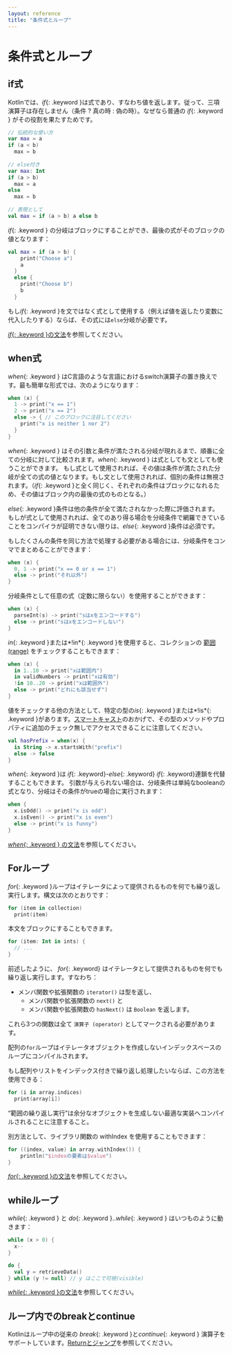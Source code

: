 ```yaml
---
layout: reference
title: "条件式とループ"
---
```

# 条件式とループ

<!--original
# Control Flow
-->

## if式

<!--original
## If Expression
-->

Kotlinでは、*if*{: .keyword }は式であり、すなわち値を返します。従って、三項演算子は存在しません（条件 ? 真の時 : 偽の時）。なぜなら普通の *if*{: .keyword } がその役割を果たすためです。

<!--original
In Kotlin, *if*{: .keyword } is an expression, i.e. it returns a value.
Therefore there is no ternary operator (condition ? then : else), because ordinary *if*{: .keyword } works fine in this role.
-->

``` kotlin
// 伝統的な使い方
var max = a 
if (a < b) 
  max = b 
 
// else付き
var max: Int
if (a > b) 
  max = a 
else 
  max = b 
 
// 表現として
val max = if (a > b) a else b
```

<!--original
``` kotlin
// Traditional usage 
var max = a 
if (a < b) 
  max = b 
 
// With else 
var max: Int
if (a > b) 
  max = a 
else 
  max = b 
 
// As expression 
val max = if (a > b) a else b
```
-->

*if*{: .keyword } の分岐はブロックにすることができ、最後の式がそのブロックの値となります：

<!--original
*if*{: .keyword } branches can be blocks, and the last expression is the value of a block:
-->

``` kotlin
val max = if (a > b) { 
    print("Choose a") 
    a 
  } 
  else { 
    print("Choose b") 
    b 
  }
```

<!--original
``` kotlin
val max = if (a > b) { 
    print("Choose a") 
    a 
  } 
  else { 
    print("Choose b") 
    b 
  }
```
-->

もし*if*{: .keyword }を文ではなく式として使用する（例えば値を返したり変数に代入したりする）ならば、その式には`else`分岐が必要です。 

<!--original
If you're using *if*{: .keyword } as an expression rather than a statement (for example, returning its value or
assigning it to a variable), the expression is required to have an `else` branch.
-->

[*if*{: .keyword }の文法](grammar.html#if)を参照してください。

<!--original
See the [grammar for *if*{: .keyword }](grammar.html#if).
-->

## when式

<!--original
## When Expression
-->

*when*{: .keyword } はC言語のような言語におけるswitch演算子の置き換えです。最も簡単な形式では、次のようになります：

<!--original
*when*{: .keyword } replaces the switch operator of C-like languages. In the simplest form it looks like this
-->

``` kotlin
when (x) {
  1 -> print("x == 1")
  2 -> print("x == 2")
  else -> { // このブロックに注目してください
    print("x is neither 1 nor 2")
  }
}
```

<!--original
``` kotlin
when (x) {
  1 -> print("x == 1")
  2 -> print("x == 2")
  else -> { // Note the block
    print("x is neither 1 nor 2")
  }
}
```
-->

*when*{: .keyword } はその引数と条件が満たされる分岐が現れるまで、順番に全ての分岐に対して比較されます。*when*{: .keyword } は式としても文としても使うことができます。 もし式として使用されれば、その値は条件が満たされた分岐が全ての式の値となります。もし文として使用されれば、個別の条件は無視されます。（*if*{: .keyword }と全く同じく、それぞれの条件はブロックになれるため、その値はブロック内の最後の式のものとなる。）

<!--original
*when*{: .keyword } matches its argument against all branches sequentially until some branch condition is satisfied.
*when*{: .keyword } can be used either as an expression or as a statement. If it is used as an expression, the value
of the satisfied branch becomes the value of the overall expression. If it is used as a statement, the values of
individual branches are ignored. (Just like with *if*{: .keyword }, each branch can be a block, and its value
is the value of the last expression in the block.)
-->

*else*{: .keyword }条件は他の条件が全て満たされなかった際に評価されます。 もしが式として使用されれば、全てのあり得る場合を分岐条件で網羅できていることをコンパイラが証明できない限りは、*else*{: .keyword }条件は必須です。

<!--original
The *else*{: .keyword } branch is evaluated if none of the other branch conditions are satisfied.
If *when*{: .keyword } is used as an expression, the *else*{: .keyword } branch is mandatory,
unless the compiler can prove that all possible cases are covered with branch conditions.
-->

もしたくさんの条件を同じ方法で処理する必要がある場合には、分岐条件をコンマでまとめることができます：

<!--original
If many cases should be handled in the same way, the branch conditions may be combined with a comma:
-->

``` kotlin
when (x) {
  0, 1 -> print("x == 0 or x == 1")
  else -> print("それ以外")
}
```

<!--original
``` kotlin
when (x) {
  0, 1 -> print("x == 0 or x == 1")
  else -> print("otherwise")
}
```
-->

分岐条件として任意の式（定数に限らない）を使用することができます：

<!--original
We can use arbitrary expressions (not only constants) as branch conditions
-->

``` kotlin
when (x) {
  parseInt(s) -> print("sはxをエンコードする")
  else -> print("sはxをエンコードしない")
}
```

<!--original
``` kotlin
when (x) {
  parseInt(s) -> print("s encodes x")
  else -> print("s does not encode x")
}
```
-->

*in*{: .keyword }または*!in*{: .keyword }を使用すると、コレクションの [範囲 (range)](ranges.html) をチェックすることもできます： 

<!--original
We can also check a value for being *in*{: .keyword } or *!in*{: .keyword } a [range](ranges.html) or a collection:
-->

``` kotlin
when (x) {
  in 1..10 -> print("xは範囲内")
  in validNumbers -> print("xは有効")
  !in 10..20 -> print("xは範囲外")
  else -> print("どれにも該当せず")
}
```

<!--original
``` kotlin
when (x) {
  in 1..10 -> print("x is in the range")
  in validNumbers -> print("x is valid")
  !in 10..20 -> print("x is outside the range")
  else -> print("none of the above")
}
```
-->

値をチェックする他の方法として、特定の型の*is*{: .keyword }または*!is*{: .keyword }があります。[スマートキャスト](typecasts.html#smart-casts)のおかげで、その型のメソッドやプロパティに追加のチェック無しでアクセスできることに注意してください。

<!--original
Another possibility is to check that a value *is*{: .keyword } or *!is*{: .keyword } of a particular type. Note that,
due to [smart casts](typecasts.html#smart-casts), you can access the methods and properties of the type without
any extra checks.
-->

```kotlin
val hasPrefix = when(x) {
  is String -> x.startsWith("prefix")
  else -> false
}
```

<!--original
```kotlin
val hasPrefix = when(x) {
  is String -> x.startsWith("prefix")
  else -> false
}
```
-->

*when*{: .keyword }は *if*{: .keyword}-*else*{: .keyword} *if*{: .keyword}連鎖を代替することもできます。 引数が与えられない場合は、分岐条件は単純なbooleanの式となり、分岐はその条件がtrueの場合に実行されます：

<!--original
*when*{: .keyword } can also be used as a replacement for an *if*{: .keyword }-*else*{: .keyword } *if*{: .keyword } chain.
If no argument is supplied, the branch conditions are simply boolean expressions, and a branch is executed when its condition is true:
-->

``` kotlin
when {
  x.isOdd() -> print("x is odd")
  x.isEven() -> print("x is even")
  else -> print("x is funny")
}
```

<!--original
``` kotlin
when {
  x.isOdd() -> print("x is odd")
  x.isEven() -> print("x is even")
  else -> print("x is funny")
}
```
-->

[*when*{: .keyword } の文法](grammar.html#when)を参照してください。

<!--original
See the [grammar for *when*{: .keyword }](grammar.html#when).

-->

## Forループ

<!--original
## For Loops
-->

*for*{: .keyword }ループはイテレータによって提供されるものを何でも繰り返し実行します。構文は次のとおりです：

<!--original
*for*{: .keyword } loop iterates through anything that provides an iterator. The syntax is as follows:
-->

``` kotlin
for (item in collection)
  print(item)
```

<!--original
``` kotlin
for (item in collection)
  print(item)
```
-->

本文をブロックにすることもできます。

<!--original
The body can be a block.
-->

``` kotlin
for (item: Int in ints) {
  // ...
}
```

<!--original
``` kotlin
for (item: Int in ints) {
  // ...
}
```
-->

前述したように、 *for*{: .keyword} はイテレータとして提供されるものを何でも繰り返し実行します。すなわち：

<!--original
As mentioned before, *for*{: .keyword } iterates through anything that provides an iterator, i.e.
-->

* メンバ関数や拡張関数の `iterator()` は型を返し、
  * メンバ関数や拡張関数の `next()` と
  * メンバ関数や拡張関数の `hasNext()` は `Boolean` を返します。

<!--original
* has a member- or extension-function `iterator()`, whose return type
  * has a member- or extension-function `next()`, and
  * has a member- or extension-function `hasNext()` that returns `Boolean`.
-->

これら3つの関数は全て `演算子 (operator)` としてマークされる必要があります。

<!--original
All of these three functions need to be marked as `operator`.
-->

配列の`for`ループはイテレータオブジェクトを作成しないインデックスベースのループにコンパイルされます。

<!--original
A `for` loop over an array is compiled to an index-based loop that does not create an iterator object.
-->

もし配列やリストをインデックス付きで繰り返し処理したいならば、この方法を使用できる： 

<!--original
If you want to iterate through an array or a list with an index, you can do it this way:
-->

``` kotlin
for (i in array.indices)
  print(array[i])
```

<!--original
``` kotlin
for (i in array.indices)
  print(array[i])
```
-->

“範囲の繰り返し実行”は余分なオブジェクトを生成しない最適な実装へコンパイルされることに注意すること。

<!--original
Note that this "iteration through a range" is compiled down to optimal implementation with no extra objects created.
-->

別方法として、ライブラリ関数の withIndex を使用することもできます：

<!--original
Alternatively, you can use the `withIndex` library function:
-->

``` kotlin
for ((index, value) in array.withIndex()) {
    println("$indexの要素は$value")
}
```

<!--original
``` kotlin
for ((index, value) in array.withIndex()) {
    println("the element at $index is $value")
}
```
-->

[*for*{: .keyword }の文法](grammar.html#for)を参照してください。

<!--original
See the [grammar for *for*{: .keyword }](grammar.html#for).
-->

## whileループ

<!--original
## While Loops
-->

*while*{: .keyword } と *do*{: .keyword }..*while*{: .keyword } はいつものように動きます：

<!--original
*while*{: .keyword } and *do*{: .keyword }..*while*{: .keyword } work as usual
-->

``` kotlin
while (x > 0) {
  x--
}

do {
  val y = retrieveData()
} while (y != null) // y はここで可視(visible)
```

<!--original
``` kotlin
while (x > 0) {
  x--
}

do {
  val y = retrieveData()
} while (y != null) // y is visible here!
```
-->

[*while*{: .keyword }の文法](grammar.html#while)を参照してください。

<!--original
See the [grammar for *while*{: .keyword }](grammar.html#while).
-->

## ループ内でのbreakとcontinue

<!--original
## Break and continue in loops
-->

Kotlinはループ中の従来の *break*{: .keyword }と*continue*{: .keyword } 演算子をサポートしています。[Returnとジャンプ](returns.html)を参照してください。

<!--original
Kotlin supports traditional *break*{: .keyword } and *continue*{: .keyword } operators in loops. See [Returns and jumps](returns.html).
-->